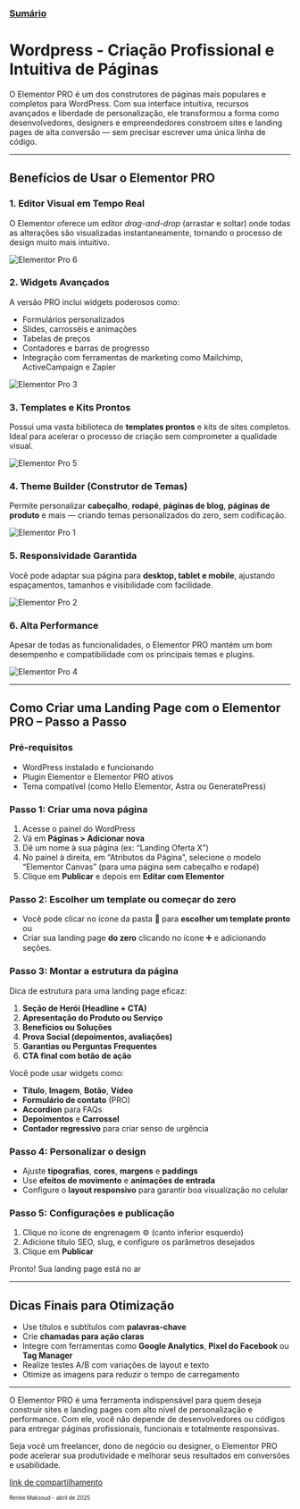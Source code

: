 ### [Sumário](<https://maksoud.github.io/Sumário>)

# Wordpress - Criação Profissional e Intuitiva de Páginas

O Elementor PRO é um dos construtores de páginas mais populares e completos para WordPress. Com sua interface intuitiva, recursos avançados e liberdade de personalização, ele transformou a forma como desenvolvedores, designers e empreendedores constroem sites e landing pages de alta conversão — sem precisar escrever uma única linha de código.

---
## **Benefícios de Usar o Elementor PRO**

### 1. **Editor Visual em Tempo Real**

O Elementor oferece um editor _drag-and-drop_ (arrastar e soltar) onde todas as alterações são visualizadas instantaneamente, tornando o processo de design muito mais intuitivo.

![Elementor Pro 6](https://maksoud.github.io//Produtos%20Digitais/imgs/Elementor%20Pro%206.png)
### 2. **Widgets Avançados**

A versão PRO inclui widgets poderosos como:

- Formulários personalizados
- Slides, carrosséis e animações
- Tabelas de preços
- Contadores e barras de progresso
- Integração com ferramentas de marketing como Mailchimp, ActiveCampaign e Zapier

![Elementor Pro 3](https://maksoud.github.io//Produtos%20Digitais/imgs/Elementor%20Pro%203.png)
### 3. **Templates e Kits Prontos**

Possui uma vasta biblioteca de **templates prontos** e kits de sites completos. Ideal para acelerar o processo de criação sem comprometer a qualidade visual.

![Elementor Pro 5](https://maksoud.github.io//Produtos%20Digitais/imgs/Elementor%20Pro%205.png)

### 4. **Theme Builder (Construtor de Temas)**

Permite personalizar **cabeçalho**, **rodapé**, **páginas de blog**, **páginas de produto** e mais — criando temas personalizados do zero, sem codificação.

![Elementor Pro 1](https://maksoud.github.io//Produtos%20Digitais/imgs/Elementor%20Pro%201.png)

### 5. **Responsividade Garantida**

Você pode adaptar sua página para **desktop, tablet e mobile**, ajustando espaçamentos, tamanhos e visibilidade com facilidade.

![Elementor Pro 2](https://maksoud.github.io//Produtos%20Digitais/imgs/Elementor%20Pro%202.png)
### 6. **Alta Performance**

Apesar de todas as funcionalidades, o Elementor PRO mantém um bom desempenho e compatibilidade com os principais temas e plugins.

![Elementor Pro 4](https://maksoud.github.io//Produtos%20Digitais/imgs/Elementor%20Pro%204.png)

---
## **Como Criar uma Landing Page com o Elementor PRO – Passo a Passo**

### **Pré-requisitos**

- WordPress instalado e funcionando
- Plugin Elementor e Elementor PRO ativos
- Tema compatível (como Hello Elementor, Astra ou GeneratePress)

### **Passo 1: Criar uma nova página**

1. Acesse o painel do WordPress
2. Vá em **Páginas > Adicionar nova**
3. Dê um nome à sua página (ex: “Landing Oferta X”)
4. No painel à direita, em “Atributos da Página”, selecione o modelo “Elementor Canvas” (para uma página sem cabeçalho e rodapé)
5. Clique em **Publicar** e depois em **Editar com Elementor**

### **Passo 2: Escolher um template ou começar do zero**

- Você pode clicar no ícone da pasta 📁 para **escolher um template pronto** ou
- Criar sua landing page **do zero** clicando no ícone ➕ e adicionando seções.

### **Passo 3: Montar a estrutura da página**

Dica de estrutura para uma landing page eficaz:

1. **Seção de Herói (Headline + CTA)**
2. **Apresentação do Produto ou Serviço**
3. **Benefícios ou Soluções**
4. **Prova Social (depoimentos, avaliações)**
5. **Garantias ou Perguntas Frequentes**
6. **CTA final com botão de ação**

Você pode usar widgets como:

- **Título**, **Imagem**, **Botão**, **Vídeo**
- **Formulário de contato** (PRO)
- **Accordion** para FAQs
- **Depoimentos** e **Carrossel**
- **Contador regressivo** para criar senso de urgência

### **Passo 4: Personalizar o design**

- Ajuste **tipografias**, **cores**, **margens** e **paddings**
- Use **efeitos de movimento** e **animações de entrada**
- Configure o **layout responsivo** para garantir boa visualização no celular

### **Passo 5: Configurações e publicação**

1. Clique no ícone de engrenagem ⚙️ (canto inferior esquerdo)
2. Adicione título SEO, slug, e configure os parâmetros desejados
3. Clique em **Publicar**

Pronto! Sua landing page está no ar

---
## **Dicas Finais para Otimização**

- Use títulos e subtítulos com **palavras-chave**
- Crie **chamadas para ação claras**
- Integre com ferramentas como **Google Analytics**, **Pixel do Facebook** ou **Tag Manager**
- Realize testes A/B com variações de layout e texto
- Otimize as imagens para reduzir o tempo de carregamento

---

O Elementor PRO é uma ferramenta indispensável para quem deseja construir sites e landing pages com alto nível de personalização e performance. Com ele, você não depende de desenvolvedores ou códigos para entregar páginas profissionais, funcionais e totalmente responsivas.

Seja você um freelancer, dono de negócio ou designer, o Elementor PRO pode acelerar sua produtividade e melhorar seus resultados em conversões e usabilidade.


[link de compartilhamento](<https://maksoud.github.io/Desenvolvimento%20Web/Wordpress%20-%20Cria%C3%A7%C3%A3o%20Profissional%20e%20Intuitiva%20de%20P%C3%A1ginas>)

<sup><sub>
Renée Maksoud - abril de 2025
</sub></sup>